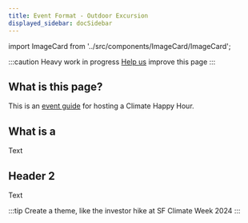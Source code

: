 ```yaml
---
title: Event Format - Outdoor Excursion
displayed_sidebar: docSidebar
---
```

import ImageCard from '../src/components/ImageCard/ImageCard';

:::caution
Heavy work in progress
[Help us](contribute) improve this page
:::

## What is this page?

This is an [event guide](event-guide) for hosting a Climate Happy Hour.

<div style={{ display: 'flex', flexWrap: 'wrap'}}>
    <ImageCard
    title="Go back to the full Event Oranizers Guide"
    description="This page is one of several event guides available"
    imageUrl="/img/women-in-climate-seattle.jpg"
    linkUrl="/event-guide"
    />
</div>

## What is a 

Text

## Header 2

Text

:::tip
Create a theme, like the investor hike at SF Climate Week 2024
:::
